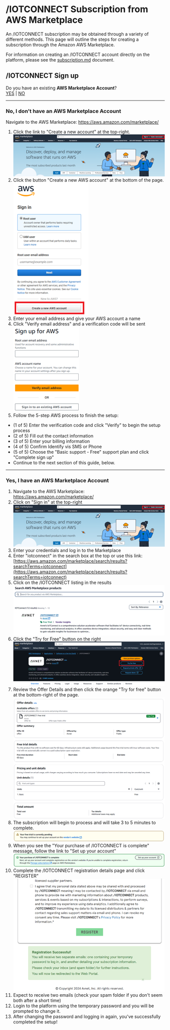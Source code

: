 # /IOTCONNECT Subscription from AWS Marketplace
An /IOTCONNECT subscription may be obtained through a variety of different methods.  This page will outline the steps for creating a subscription through the Amazon AWS Marketplace.

For information on creating an /IOTCONNECT account directly on the platform, please see the [subscription.md](subscription.md) document.

## /IOTCONNECT Sign up

Do you have an existing **AWS Marketplace Account**?  
[YES](#yes-i-have-an-aws-marketplace-account) | [NO](#no-i-dont-have-an-aws-marketplace-account)

---
### No, I don't have an AWS Marketplace Account
Navigate to the AWS Marketplace: https://aws.amazon.com/marketplace/
1. Click the link to "Create a new account" at the top-right.![aws_marketplace.png](media/aws_marketplace.png)
2. Click the button "Create a new AWS account" at the bottom of the page.  
![create_new_marketplace_account.png](media/create_new_marketplace_account.png)
3. Enter your email address and give your AWS account a name  
4. Click "Verify email address" and a verification code will be sent  
![aws_sign_up_email_name.png](media/aws_sign_up_email_name.png)
5. Follow the 5-step AWS process to finish the setup:
* (1 of 5) Enter the verification code and click "Verify" to begin the setup process
* (2 of 5) Fill out the contact information
* (3 of 5) Enter your billing information
* (4 of 5) Confirm Identify vis SMS or Phone
* (5 of 5) Choose the "Basic support - Free" support plan and click "Complete sign up"
* Continue to the next section of this guide, below.
---
### Yes, I have an AWS Marketplace Account
1. Navigate to the AWS Marketplace: https://aws.amazon.com/marketplace/
2. Click on "Sign in" at the top-right![aws_marketplace.png](media/aws_marketplace.png)
2. Enter your credentials and log in to the Marketplace
3. Enter "iotconnect" in the search box at the top or use this link: [https://aws.amazon.com/marketplace/search/results?searchTerms=iotconnect](https://aws.amazon.com/marketplace/search/results?searchTerms=iotconnect)
4. Click on the /IOTCONNECT listing in the results  
![iotconnect_product_listing.png](media/iotconnect_product_listing.png)
5. Click the "Try for Free" button on the right  
![try_for_free.png](media/try_for_free.png)
6. Review the Offer Details and then click the orange "Try for free" button at the bottom-right of the page.  
![offer_details.png](media/offer_details.png)
7. The subscription will begin to process and will take 3 to 5 minutes to complete.  
![trial_pending.png](media/trial_pending.png)
8. When you see the "Your purchase of /IOTCONNECT is complete" message, follow the link to "Set up your account"  
![purchase_complete.png](media/purchase_complete.png)
9. Complete the /IOTCONNECT registration details page and click "REGISTER"  
![iotconnect_register.png](media/aws_iotconnect_register.png)
10. Expect to receive two emails (check your spam folder if you don't seem both after a short time)
11. Login to the platform using the temporary password and you will be prompted to change it.
12. After changing the password and logging in again, you've successfully completed the setup!
